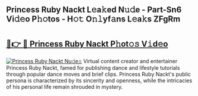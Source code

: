 ## Princess Ruby Nackt L𝚎a𝚔ed N𝚞𝚍e - Part-Sn6 Vi𝚍𝚎o P𝚑𝚘tos - H𝚘𝚝 O𝚗𝚕yf𝚊ns L𝚎a𝚔s ZFgRm

# <h2><a href="http://kf3kax.oniu.top/?m=Princess+Ruby+Nackt">🔗👉 🔴 Princess Ruby Nackt P𝚑ot𝚘𝚜 V𝚒d𝚎o</a></h2>

[![Princess Ruby Nackt Nu𝚍e𝚜](https://i.imgur.com/0qMVB7G.gif)](http://kf3kax.oniu.top/?m=Princess+Ruby+Nackt)
Virtual content creator and entertainer Princess Ruby Nackt, famed for publishing dance and lifestyle tutorials through popular dance moves and brief clips. Princess Ruby Nackt's public persona is characterized by its sincerity and openness, while the intricacies of his personal life remain shrouded in mystery.  
